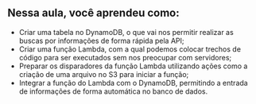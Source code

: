 ## Nessa aula, você aprendeu como:

- Criar uma tabela no DynamoDB, o que vai nos permitir realizar as buscas por informações de forma rápida pela API;
- Criar uma função Lambda, com a qual podemos colocar trechos de código para ser executados sem nos preocupar com servidores;
- Preparar os disparadores da função Lambda utilizando ações como a criação de uma arquivo no S3 para iniciar a função;
- Integrar a função do Lambda com o DynamoDB, permitindo a entrada de informações de forma automática no banco de dados.